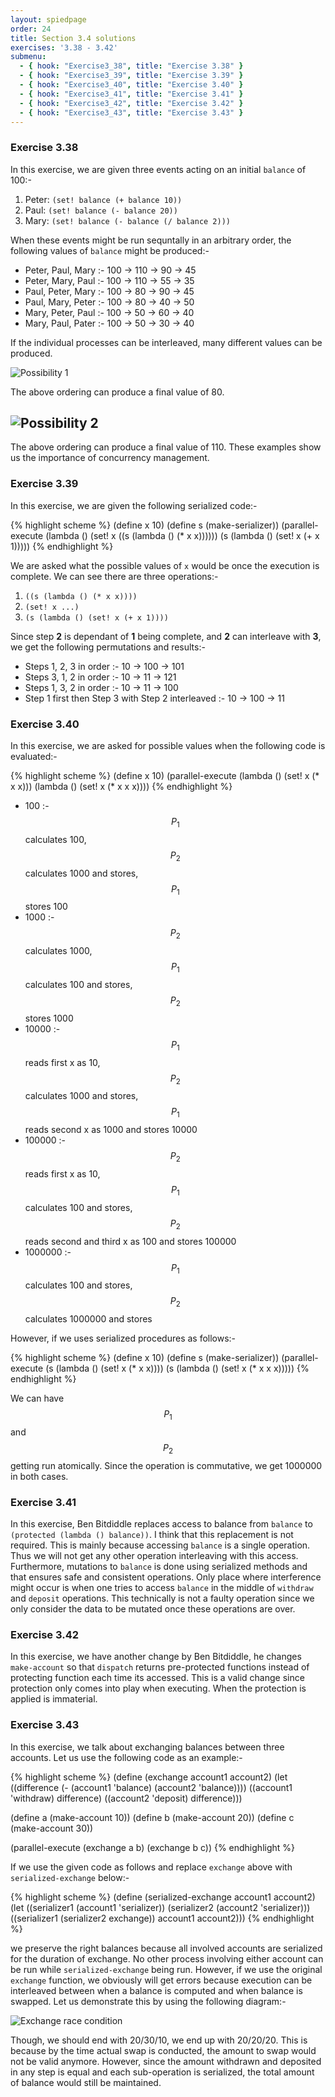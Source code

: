 ```yaml
---
layout: spiedpage
order: 24
title: Section 3.4 solutions
exercises: '3.38 - 3.42'
submenu:
  - { hook: "Exercise3_38", title: "Exercise 3.38" }
  - { hook: "Exercise3_39", title: "Exercise 3.39" }
  - { hook: "Exercise3_40", title: "Exercise 3.40" }
  - { hook: "Exercise3_41", title: "Exercise 3.41" }
  - { hook: "Exercise3_42", title: "Exercise 3.42" }
  - { hook: "Exercise3_43", title: "Exercise 3.43" }
---
```


### Exercise 3.38<a id="Exercise3_38">&nbsp;</a>

In this exercise, we are given three events acting on an initial `balance` of 100:-

1. Peter: `(set! balance (+ balance 10))`
2. Paul: `(set! balance (- balance 20))`
3. Mary: `(set! balance (- balance (/ balance 2)))`

When these events might be run sequntally in an arbitrary order, the following values of `balance` might be produced:-

- Peter, Paul, Mary :- 100 -> 110 -> 90 -> 45
- Peter, Mary, Paul :- 100 -> 110 -> 55 -> 35
- Paul, Peter, Mary :- 100 -> 80 -> 90 -> 45
- Paul, Mary, Peter :- 100 -> 80 -> 40 -> 50
- Mary, Peter, Paul :- 100 -> 50 -> 60 -> 40
- Mary, Paul, Pater :- 100 -> 50 -> 30 -> 40

If the individual processes can be interleaved, many different values can be produced.

![Possibility 1](/images/Ex3_38_Part1.svg)

The above ordering can produce a final value of 80.

![Possibility 2](/images/Ex3_38_Part2.svg)
-
The above ordering can produce a final value of 110. These examples show us the importance of concurrency management.

### Exercise 3.39<a id="Exercise3_39">&nbsp;</a>

In this exercise, we are given the following serialized code:-

{% highlight scheme %}
(define x 10)
(define s (make-serializer))
(parallel-execute 
  (lambda () 
    (set! x ((s (lambda () (* x x))))))
  (s (lambda () (set! x (+ x 1)))))
{% endhighlight %}

We are asked what the possible values of `x` would be once the execution is complete. We can see there are three operations:-

1. `((s (lambda () (* x x))))`
2. `(set! x ...)`
3. `(s (lambda () (set! x (+ x 1))))`

Since step **2** is dependant of **1** being complete, and **2** can interleave with **3**, we get the following permutations and results:-

* Steps 1, 2, 3 in order :- 10 -> 100 -> 101
* Steps 3, 1, 2 in order :- 10 -> 11 -> 121
* Steps 1, 3, 2 in order :- 10 -> 11 -> 100
* Step 1 first then Step 3 with Step 2 interleaved :- 10 -> 100 -> 11

### Exercise 3.40<a id="Exercise3_40">&nbsp;</a>

In this exercise, we are asked for possible values when the following code is evaluated:-

{% highlight scheme %}
(define x 10)
(parallel-execute 
 (lambda () (set! x (* x x)))
 (lambda () (set! x (* x x x))))
{% endhighlight %}

* 100 :- $$P_1$$ calculates 100, $$P_2$$ calculates 1000 and stores, $$P_1$$ stores 100
* 1000 :- $$P_2$$ calculates 1000, $$P_1$$ calculates 100 and stores, $$P_2$$ stores 1000
* 10000 :- $$P_1$$ reads first x as 10, $$P_2$$ calculates 1000 and stores, $$P_1$$ reads second x as 1000 and stores 10000
* 100000 :- $$P_2$$ reads first x as 10, $$P_1$$ calculates 100 and stores, $$P_2$$ reads second and third x as 100 and stores 100000
* 1000000 :- $$P_1$$ calculates 100 and stores, $$P_2$$ calculates 1000000 and stores

However, if we uses serialized procedures as follows:-

{% highlight scheme %}
(define x 10)
(define s (make-serializer))
(parallel-execute 
 (s (lambda () (set! x (* x x))))
 (s (lambda () (set! x (* x x x)))))
{% endhighlight %}

We can have $$P_1$$ and $$P_2$$ getting run atomically. Since the operation is commutative, we get 1000000 in both cases.

### Exercise 3.41<a id="Exercise3_41">&nbsp;</a>

In this exercise, Ben Bitdiddle replaces access to balance from `balance` to `(protected (lambda () balance))`. I think that this replacement is not required. This is mainly because accessing `balance` is a single operation. Thus we will not get any other operation interleaving with this access. Furthermore, mutations to `balance` is done using serialized methods and that ensures safe and consistent operations. Only place where interference might occur is when one tries to access `balance` in the middle of `withdraw` and `deposit` operations. This technically is not a faulty operation since we only consider the data to be mutated once these operations are over.

### Exercise 3.42<a id="Exercise3_42">&nbsp;</a>

In this exercise, we have another change by Ben Bitdiddle, he changes `make-account` so that `dispatch` returns pre-protected functions instead of protecting function each time its accessed. This is a valid change since protection only comes into play when executing. When the protection is applied is immaterial.

### Exercise 3.43<a id="Exercise3_43">&nbsp;</a>

In this exercise, we talk about exchanging balances between three accounts. Let us use the following code as an example:-

{% highlight scheme %}
(define (exchange account1 account2)
  (let ((difference (- (account1 'balance)
                       (account2 'balance))))
    ((account1 'withdraw) difference)
    ((account2 'deposit) difference)))

(define a (make-account 10))
(define b (make-account 20))
(define c (make-account 30))

(parallel-execute
  (exchange a b)
  (exchange b c))
{% endhighlight %}

If we use the given code as follows and replace `exchange` above with `serialized-exchange` below:-

{% highlight scheme %}
(define (serialized-exchange account1 account2)
  (let ((serializer1 (account1 'serializer))
        (serializer2 (account2 'serializer)))
    ((serializer1 (serializer2 exchange))
     account1
     account2)))
{% endhighlight %}

we preserve the right balances because all involved accounts are serialized for the duration of exchange. No other process involving either account can be run while `serialized-exchange` being run. However, if we use the original `exchange` function, we obviously will get errors because execution can be interleaved between when a balance is computed and when balance is swapped. Let us demonstrate this by using the following diagram:-

![Exchange race condition](/images/Ex3_43.svg)

Though, we should end with 20/30/10, we end up with 20/20/20. This is because by the time actual swap is conducted, the amount to swap would not be valid anymore. However, since the amount withdrawn and deposited in any step is equal and each sub-operation is serialized, the total amount of balance would still be maintained.